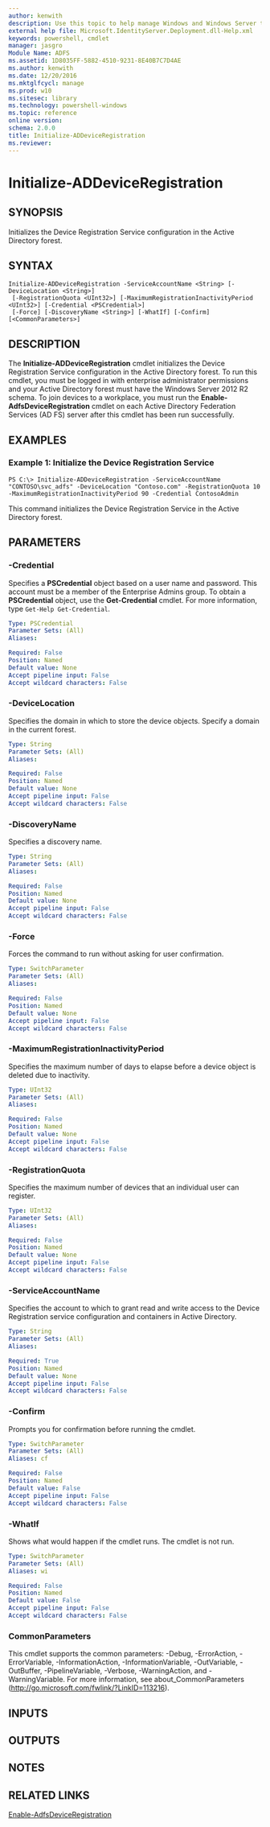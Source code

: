 ```yaml
---
author: kenwith
description: Use this topic to help manage Windows and Windows Server technologies with Windows PowerShell.
external help file: Microsoft.IdentityServer.Deployment.dll-Help.xml
keywords: powershell, cmdlet
manager: jasgro
Module Name: ADFS
ms.assetid: 1D8035FF-5882-4510-9231-8E40B7C7D4AE
ms.author: kenwith
ms.date: 12/20/2016
ms.mktglfcycl: manage
ms.prod: w10
ms.sitesec: library
ms.technology: powershell-windows
ms.topic: reference
online version: 
schema: 2.0.0
title: Initialize-ADDeviceRegistration
ms.reviewer:
---
```


# Initialize-ADDeviceRegistration

## SYNOPSIS
Initializes the Device Registration Service configuration in the Active Directory forest.

## SYNTAX

```
Initialize-ADDeviceRegistration -ServiceAccountName <String> [-DeviceLocation <String>]
 [-RegistrationQuota <UInt32>] [-MaximumRegistrationInactivityPeriod <UInt32>] [-Credential <PSCredential>]
 [-Force] [-DiscoveryName <String>] [-WhatIf] [-Confirm] [<CommonParameters>]
```

## DESCRIPTION
The **Initialize-ADDeviceRegistration** cmdlet initializes the Device Registration Service configuration in the Active Directory forest.
To run this cmdlet, you must be logged in with enterprise administrator permissions and your Active Directory forest must have the Windows Server 2012 R2 schema.
To join devices to a workplace, you must run the **Enable-AdfsDeviceRegistration** cmdlet on each Active Directory Federation Services (AD FS) server after this cmdlet has been run successfully.

## EXAMPLES

### Example 1: Initialize the Device Registration Service
```
PS C:\> Initialize-ADDeviceRegistration -ServiceAccountName "CONTOSO\svc_adfs" -DeviceLocation "Contoso.com" -RegistrationQuota 10 -MaximumRegistrationInactivityPeriod 90 -Credential ContosoAdmin
```

This command initializes the Device Registration Service in the Active Directory forest.

## PARAMETERS

### -Credential
Specifies a **PSCredential** object based on a user name and password.
This account must be a member of the Enterprise Admins group.
To obtain a **PSCredential** object, use the **Get-Credential** cmdlet.
For more information, type `Get-Help Get-Credential`.

```yaml
Type: PSCredential
Parameter Sets: (All)
Aliases: 

Required: False
Position: Named
Default value: None
Accept pipeline input: False
Accept wildcard characters: False
```

### -DeviceLocation
Specifies the domain in which to store the device objects.
Specify a domain in the current forest.

```yaml
Type: String
Parameter Sets: (All)
Aliases: 

Required: False
Position: Named
Default value: None
Accept pipeline input: False
Accept wildcard characters: False
```

### -DiscoveryName
Specifies a discovery name.

```yaml
Type: String
Parameter Sets: (All)
Aliases: 

Required: False
Position: Named
Default value: None
Accept pipeline input: False
Accept wildcard characters: False
```

### -Force
Forces the command to run without asking for user confirmation.

```yaml
Type: SwitchParameter
Parameter Sets: (All)
Aliases: 

Required: False
Position: Named
Default value: None
Accept pipeline input: False
Accept wildcard characters: False
```

### -MaximumRegistrationInactivityPeriod
Specifies the maximum number of days to elapse before a device object is deleted due to inactivity.

```yaml
Type: UInt32
Parameter Sets: (All)
Aliases: 

Required: False
Position: Named
Default value: None
Accept pipeline input: False
Accept wildcard characters: False
```

### -RegistrationQuota
Specifies the maximum number of devices that an individual user can register.

```yaml
Type: UInt32
Parameter Sets: (All)
Aliases: 

Required: False
Position: Named
Default value: None
Accept pipeline input: False
Accept wildcard characters: False
```

### -ServiceAccountName
Specifies the account to which to grant read and write access to the Device Registration service configuration and containers in Active Directory.

```yaml
Type: String
Parameter Sets: (All)
Aliases: 

Required: True
Position: Named
Default value: None
Accept pipeline input: False
Accept wildcard characters: False
```

### -Confirm
Prompts you for confirmation before running the cmdlet.

```yaml
Type: SwitchParameter
Parameter Sets: (All)
Aliases: cf

Required: False
Position: Named
Default value: False
Accept pipeline input: False
Accept wildcard characters: False
```

### -WhatIf
Shows what would happen if the cmdlet runs.
The cmdlet is not run.

```yaml
Type: SwitchParameter
Parameter Sets: (All)
Aliases: wi

Required: False
Position: Named
Default value: False
Accept pipeline input: False
Accept wildcard characters: False
```

### CommonParameters
This cmdlet supports the common parameters: -Debug, -ErrorAction, -ErrorVariable, -InformationAction, -InformationVariable, -OutVariable, -OutBuffer, -PipelineVariable, -Verbose, -WarningAction, and -WarningVariable. For more information, see about_CommonParameters (http://go.microsoft.com/fwlink/?LinkID=113216).

## INPUTS

## OUTPUTS

## NOTES

## RELATED LINKS

[Enable-AdfsDeviceRegistration](./Enable-AdfsDeviceRegistration.md)
